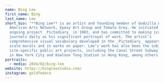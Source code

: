 ```yaml
---
name: Bing Lee
first_name: Bing
last_name: Lee
short_bio: "**Bing Lee** is an artist and founding member of Godzilla Asian
  American Arts Network, Epoxy Art Group and Tomato Grey. He initiated the
  ongoing project _Pictodiary_ in 1983, and has committed to making iconographic
  journals daily as his significant portrayal of work. The artist’s
  comprehensive visual vocabulary developed in the _Pictodiary_ appears in large
  scale murals and in works on paper. Lee’s work has also been the subject of
  site-specific public art projects, including the Canal Street Subway Station
  in New York City and Kowloon Tong Station in Hong Kong, among others."
portraits:
  - media: 2024/02/bing-lee
website: https://bingleestudio.com/
instagram: goldfedora
---
```

